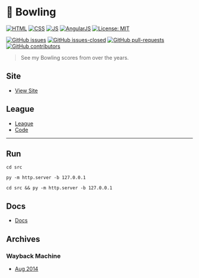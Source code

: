 # 🎳 Bowling

[![HTML](https://img.shields.io/badge/HTML-E34F26?style=for-the-badge&logo=html5&logoColor=white)](https://developer.mozilla.org/en-US/docs/Learn/Getting_started_with_the_web/HTML_basics)
[![CSS](https://img.shields.io/badge/CSS-1572B6?style=for-the-badge&logo=css3&logoColor=white)](https://developer.mozilla.org/en-US/docs/Web/CSS)
[![JS](https://img.shields.io/badge/JavaScript-323330?style=for-the-badge&logo=javascript&logoColor=F7DF1E)](https://developer.mozilla.org/en-US/docs/Web/JavaScript)
[![AngularJS](https://img.shields.io/badge/AngularJS-E23237.svg?style=for-the-badge&logo=angularjs&logoColor=white)](https://github.com/angular/angular.js)
[![License: MIT](https://img.shields.io/badge/License-MIT-lightgrey.svg?style=for-the-badge)](LICENSE) <!-- https://opensource.org/licenses/MIT -->

[![GitHub issues](https://img.shields.io/github/issues/AlexHedley/bowling.svg?style=for-the-badge)](https://GitHub.com/AlexHedley/bowling/issues/)
[![GitHub issues-closed](https://img.shields.io/github/issues-closed/AlexHedley/bowling.svg?style=for-the-badge)](https://GitHub.com/AlexHedley/bowling/issues?q=is%3Aissue+is%3Aclosed)
[![GitHub pull-requests](https://img.shields.io/github/issues-pr/AlexHedley/bowling.svg?style=for-the-badge)](https://GitHub.com/AlexHedley/bowling/pull/)
[![GitHub contributors](https://img.shields.io/github/contributors/AlexHedley/bowling.svg?style=for-the-badge)](https://GitHub.com/AlexHedley/bowling/graphs/contributors/)

> See my Bowling scores from over the years.

## Site

- [View Site](https://alexhedley.github.io/bowling/)

## League

- [League](https://alexhedley.github.io/bowling-league/)
- [Code](https://www.github.io/alexhedley/bowling-league/)

---

## Run

`cd src`

`py -m http.server -b 127.0.0.1`

`cd src && py -m http.server -b 127.0.0.1`

## Docs

- [Docs](docs/README.md)

## Archives

### Wayback Machine

- [Aug 2014](https://web.archive.org/web/20140804031231/http://www.alexhedley.com/bowling/)
